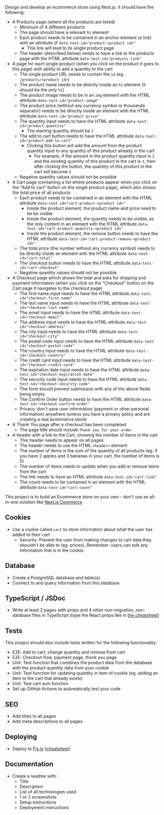 Design and develop an ecommerce store using Next.js. It should have the following:

- A Products page (where all the products are listed)
  - Minimum of 4 different products
  - The page should have a relevant `h1` element
  - Each product needs to be contained in an anchor element (a link) with an attribute of `data-test-id="product-<product id>"`
    - This link will lead to its single product page
  - The header (described below) needs to have a link to the products page with the HTML attribute `data-test-id="products-link"`
- A page for each single product (when you click on the product it goes to this page) with ability to add a quantity to the cart
  - The single product URL needs to contain the `id` (eg. `/products/<product id>`)
  - The product name needs to be directly inside an `h1` element (it should be the only `h1`)
  - The product image needs to be in an `img` element with the HTML attribute `data-test-id="product-image"`
  - The product price (without any currency symbol or thousands separator) needs to be directly inside an element with the HTML attribute `data-test-id="product-price"`
  - The quantity input needs to have the HTML attribute `data-test-id="product-quantity"`
    - The starting quantity should be `1`
  - The add to cart button needs to have the HTML attribute `data-test-id="product-add-to-cart"`
    - Clicking this button will add the amount from the product quantity input to any quantity of this product already in the cart
      - For example, if the amount in the product quantity input is `2` and the existing quantity of this product in the cart is `3`, then after clicking the button, the quantity of this product in the cart will become `5`
  - Negative quantity values should not be possible
- A Cart page (containing a list where products appear when you click on the "Add to cart" button on the single product page), which also shows the total price of all products
  - Each product needs to be contained in an element with the HTML attribute `data-test-id="cart-product-<product id>"`
    - Inside the product element, the product name and price need to be be visible
    - Inside the product element, the quantity needs to be visible, as the only content in an element with the HTML attribute `data-test-id="cart-product-quantity-<product id>"`
    - Inside the product element, the remove button needs to have the HTML attribute `data-test-id="cart-product-remove-<product id>"`
  - The total price (the number without any currency symbol) needs to be directly inside an element with the HTML attribute `data-test-id="cart-total"`
  - The checkout button needs to have the HTML attribute `data-test-id="cart-checkout"`
  - Negative quantity values should not be possible
- A Checkout page which shows the total and asks for shipping and payment information (when you click on the "Checkout" button on the Cart page it navigates to the checkout page)
  - The first name input needs to have the HTML attribute `data-test-id="checkout-first-name"`
  - The last name input needs to have the HTML attribute `data-test-id="checkout-last-name"`
  - The email input needs to have the HTML attribute `data-test-id="checkout-email"`
  - The address input needs to have the HTML attribute `data-test-id="checkout-address"`
  - The city input needs to have the HTML attribute `data-test-id="checkout-city"`
  - The postal code input needs to have the HTML attribute `data-test-id="checkout-postal-code"`
  - The country input needs to have the HTML attribute `data-test-id="checkout-country"`
  - The credit card input needs to have the HTML attribute `data-test-id="checkout-credit-card"`
  - The expiration date input needs to have the HTML attribute `data-test-id="checkout-expiration-date"`
  - The security code input needs to have the HTML attribute `data-test-id="checkout-security-code"`
  - The form should prevent submission with any of the above fields being empty
  - The Confirm Order button needs to have the HTML attribute `data-test-id="checkout-confirm-order"`
  - Privacy: don't save user information (payment or other personal information) anywhere (unless you have a privacy policy and are creating a real ecommerce store)
- A Thank You page after a checkout has been completed
  - The page title should include `Thank you for your order`
- A header with a link to the Cart, showing the number of items in the cart
  - This header needs to appear on all pages
  - The header needs to use the HTML `<header>` element
  - The number of items is the sum of the quantity of all products (eg. if you have 2 apples and 3 bananas in your cart, the number of items is 5)
  - The number of items needs to update when you add or remove items from the cart
  - The link needs to have an HTML attribute `data-test-id="cart-link"`
  - The count needs to be contained in an element with the HTML attribute `data-test-id="cart-count"`

This project is to build an Ecommerce store on your own - don't use an all-in-one solution like [Next.js Commerce](https://nextjs.org/commerce).

## Cookies

- Use a cookie called `cart` to store information about what the user has added to their cart
  - Security: Prevent the user from making changes to cart data they shouldn't be able to (eg. prices). Remember: users can edit any information that is in the cookie.

## Database

- Create a PostgreSQL database and table(s)
- Connect to and query information from this database

## TypeScript / JSDoc

- Write at least 2 pages with props and 4 other non-migration, non-database files in TypeScript (type the React props like in [the cheatsheet](https://learn.upleveled.io/courses/bootcamp-pern/modules/cheatsheet-typescript-jsdoc/))

## Tests

This project should also include tests written for the following functionality:

- E2E: Add to cart, change quantity and remove from cart
- E2E: Checkout flow, payment page, thank you page
- Unit: Test function that combines the product data from the database with the product quantity data from your cookie
- Unit: Test function for updating quantity in item of cookie (eg. adding an item to the cart that already exists)
- Unit: Test cart sum function
- Set up GitHub Actions to automatically test your code

## SEO

- Add titles to all pages
- Add meta descriptions to all pages

## Deploying

- Deploy to [Fly.io](https://fly.io/) ([cheatsheet](https://learn.upleveled.io/courses/bootcamp-pern/modules/cheatsheet-deployment/#deploying-a-nextjs--postgresql-app-to-flyio))

## Documentation

- Create a readme with:
  - Title
  - Description
  - List of all technologies used
  - 1 or 2 screenshots
  - Setup instructions
  - Deployment instructions
